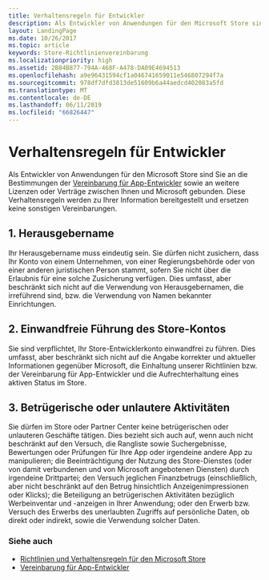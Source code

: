```yaml
---
title: Verhaltensregeln für Entwickler
description: Als Entwickler von Anwendungen für den Microsoft Store sind Sie an die Bestimmungen der Vereinbarung für App-Entwickler sowie an weitere Lizenzen oder Verträge zwischen Ihnen und Microsoft gebunden.
layout: LandingPage
ms.date: 10/26/2017
ms.topic: article
keywords: Store-Richtlinienvereinbarung
ms.localizationpriority: high
ms.assetid: 2B84B877-794A-468F-A478-DA09E4694513
ms.openlocfilehash: a9e96431594cf1a046741659011e546807294f7a
ms.sourcegitcommit: 978df7dfd3813de51609b6a44aedcd402083a5fd
ms.translationtype: MT
ms.contentlocale: de-DE
ms.lasthandoff: 06/11/2019
ms.locfileid: "66826447"
---
```

# <a name="developer-code-of-conduct"></a>Verhaltensregeln für Entwickler

Als Entwickler von Anwendungen für den Microsoft Store sind Sie an die Bestimmungen der [Vereinbarung für App-Entwickler](https://docs.microsoft.com/legal/windows/agreements/app-developer-agreement) sowie an weitere Lizenzen oder Verträge zwischen Ihnen und Microsoft gebunden. Diese Verhaltensregeln werden zu Ihrer Information bereitgestellt und ersetzen keine sonstigen Vereinbarungen.


## <a name="1-publisher-name"></a>1. Herausgebername

Ihr Herausgebername muss eindeutig sein. Sie dürfen nicht zusichern, dass Ihr Konto von einem Unternehmen, von einer Regierungsbehörde oder von einer anderen juristischen Person stammt, sofern Sie nicht über die Erlaubnis für eine solche Zusicherung verfügen. Dies umfasst, aber beschränkt sich nicht auf die Verwendung von Herausgebernamen, die irreführend sind, bzw. die Verwendung von Namen bekannter Einrichtungen.


## <a name="2-store-account-in-good-standing"></a>2. Einwandfreie Führung des Store-Kontos

Sie sind verpflichtet, Ihr Store-Entwicklerkonto einwandfrei zu führen. Dies umfasst, aber beschränkt sich nicht auf die Angabe korrekter und aktueller Informationen gegenüber Microsoft, die Einhaltung unserer Richtlinien bzw. der Vereinbarung für App-Entwickler und die Aufrechterhaltung eines aktiven Status im Store.


## <a name="3-fraudulent-or-dishonest-activities"></a>3. Betrügerische oder unlautere Aktivitäten

Sie dürfen im Store oder Partner Center keine betrügerischen oder unlauteren Geschäfte tätigen. Dies bezieht sich auch auf, wenn auch nicht beschränkt auf den Versuch, die Rangliste sowie Suchergebnisse, Bewertungen oder Prüfungen für Ihre App oder irgendeine andere App zu manipulieren; die Beeinträchtigung der Nutzung des Store-Dienstes (oder von damit verbundenen und von Microsoft angebotenen Diensten) durch irgendeine Drittpartei; den Versuch jeglichen Finanzbetrugs (einschließlich, aber nicht beschränkt auf den Betrug hinsichtlich Anzeigenimpressionen oder Klicks); die Beteiligung an betrügerischen Aktivitäten bezüglich Werbeinventar und -anzeigen in Ihrer Anwendung; oder den Erwerb bzw. Versuch des Erwerbs des unerlaubten Zugriffs auf persönliche Daten, ob direkt oder indirekt, sowie die Verwendung solcher Daten.


### <a name="see-also"></a>Siehe auch

- [Richtlinien und Verhaltensregeln für den Microsoft Store](store-policies-and-code-of-conduct.md)
- [Vereinbarung für App-Entwickler](https://docs.microsoft.com/legal/windows/agreements/app-developer-agreement)